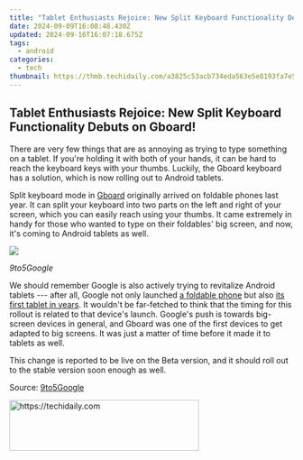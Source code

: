 ```yaml
---
title: "Tablet Enthusiasts Rejoice: New Split Keyboard Functionality Debuts on Gboard!"
date: 2024-09-09T16:08:48.430Z
updated: 2024-09-16T16:07:18.675Z
tags:
  - android
categories:
  - tech
thumbnail: https://thmb.techidaily.com/a3825c53acb734eda563e5e8193fa7e586da129de2b915844ef28bdfbf11f7f0.jpg
---
```


## Tablet Enthusiasts Rejoice: New Split Keyboard Functionality Debuts on Gboard!

There are very few things that are as annoying as trying to type something on a tablet. If you're holding it with both of your hands, it can be hard to reach the keyboard keys with your thumbs. Luckily, the Gboard keyboard has a solution, which is now rolling out to Android tablets.

 Split keyboard mode in [Gboard](https://www.anrdoezrs.net/links/3607085/type/dlg/sid/UUhtgUeUpU201756/https://play.google.com/store/apps/details?id=com.google.android.inputmethod.latin) originally arrived on foldable phones last year. It can split your keyboard into two parts on the left and right of your screen, which you can easily reach using your thumbs. It came extremely in handy for those who wanted to type on their foldables' big screen, and now, it's coming to Android tablets as well.

![](https://static1.howtogeekimages.com/wordpress/wp-content/uploads/2023/05/Gboard-Split-Keyb-1.jpg) 

_9to5Google_

 We should remember Google is also actively trying to revitalize Android tablets --- after all, Google not only launched [a foldable phone](https://some-skills.techidaily.com/the-ultimate-insight-into-dji-inspire-2-for-2024/) but also [its first tablet in years](https://youtube-help.techidaily.com/in-2024-navigating-the-shadows-an-overview-of-youtubes-unlisted-videos/). It wouldn't be far-fetched to think that the timing for this rollout is related to that device's launch. Google's push is towards big-screen devices in general, and Gboard was one of the first devices to get adapted to big screens. It was just a matter of time before it made it to tablets as well.

 This change is reported to be live on the Beta version, and it should roll out to the stable version soon enough as well.

 Source: [9to5Google](https://9to5google.com/2023/05/14/gboard-split-keyboard-tablets/)

<ins class="adsbygoogle"
     style="display:block"
     data-ad-format="autorelaxed"
     data-ad-client="ca-pub-7571918770474297"
     data-ad-slot="1223367746"></ins>

<ins class="adsbygoogle"
     style="display:block"
     data-ad-client="ca-pub-7571918770474297"
     data-ad-slot="8358498916"
     data-ad-format="auto"
     data-full-width-responsive="true"></ins>



<!-- affiliate ads begin -->
<a href="https://aligracehair.sjv.io/c/5597632/2115934/19272" target="_top" id="2115934">
  <img src="//a.impactradius-go.com/display-ad/19272-2115934" border="0" alt="https://techidaily.com" width="336" height="90"/>
</a>
<img height="0" width="0" src="https://aligracehair.sjv.io/i/5597632/2115934/19272" style="position:absolute;visibility:hidden;" border="0" />
<!-- affiliate ads end -->

